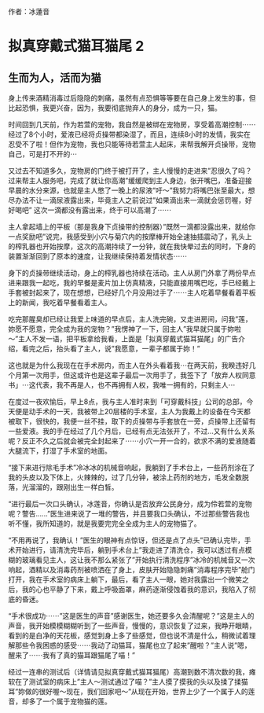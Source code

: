 作者：冰蓮音

# 拟真穿戴式猫耳猫尾 2
## 生而为人，活而为猫
身上传来酒精消毒过后隐隐的刺痛，虽然有点恐惧等等要在自己身上发生的事，但比起恐惧，我更兴奋，因为，我要彻底抛弃人的身分，成为一只，猫。

时间回到几天前，作为若萱的宠物，我自然是被绑在宠物房，享受着高潮控制⋯⋯经过了8个小时，爱液已经将贞操带都染湿了，而且，连续8小时的发情，我实在忍受不了啦！但作为宠物，我也只能等待若萱主人起床，来帮我解开贞操带，宠物自己，可是打不开的⋯

又过去不知道多久，宠物房的门终于被打开了，主人慢慢的走进来”忍很久了吗？过来帮主人服务吧，完成了就让你高潮”缓缓爬到主人身边，张开嘴巴，准备迎接早晨的水分来源，也就是主人憋了一晚上的尿液”吁～”我努力将嘴巴张至最大，想尽办法不让一滴尿液露出来，毕竟主人之前说过”如果滴出来一滴就会惩罚喔，好好喝吧” 这次一滴都没有露出来，终于可以高潮了⋯⋯

主人拿起墙上的平板（那是我身下贞操带的控制器）”既然一滴都没露出来，就给你一点奖励吧”说完，我感受到小穴与菊穴内的按摩棒开始全速抽插震动了，乳头上的榨乳器也开始按摩，这次的高潮持续了一分钟，就在我快晕过去的同时，下身的装置渐渐回到了原本的速度，让我继续保持着发情状态⋯⋯

身下的贞操带继续活动，身上的榨乳器也持续在活动。主人从房门外拿了两份早点进来跟我一起吃，我的早餐是麦片加上仿真精液，只能直接用嘴巴吃，手已经戴上手套被封起来了，现在想想，已经好几个月没用过手了⋯⋯主人吃着早餐看着平板上的新闻，我吃着早餐看着主人。

吃完那腥臭却已经让我爱上味道的早点后，主人洗完碗，又走进房间，问我”莲，妳愿不愿意，完全成为我的宠物？”我愣神了一下，回主人”我早就只属于妳啦～”主人不发一语，把平板拿给我看，上面是「拟真穿戴式猫耳猫尾」的广告介绍，看完之后，抬头看了主人，说”我愿意，一辈子都属于妳！”

这也就是为什么我现在在手术房内，而主人在外头看着我⋯在两天前，我睽违好几个月第一次用手，但这或许也是这辈子最后一次用手了，我签下了「放弃人权同意书」⋯这代表，我不再是人，也不再拥有人权，我唯一拥有的，只剩主人⋯

在度过一夜欢愉后，早上8点，我与主人准时来到「可穿戴科技」公司的总部，今天便是动手术的一天，我被带上20层楼的手术室，主人为我戴上的设备在今天都被取下，很快的，我便一丝不挂，取下的贞操带与手套放在一旁，贞操带上还留有一些爱液。我的手在经过了几个月后，已经有点无法张开了，不过...又有什么关系呢？反正不久之后就会被完全封起来了⋯⋯小穴一开一合的，欲求不满的爱液随着大腿流下，打湿了手术室的地面。

“接下来进行除毛手术”冷冰冰的机械音响起，我躺到了手术台上，一些药剂涂在了我的头皮以及下体上，火辣辣的，过了几分钟，被涂上药剂的地方，毛发全数脱落，光溜溜的，跟刚出生一样白皙。

“进行最后一次口头确认，冰莲音，你确认是否放弃公民身分，成为伶若萱的宠物呢？警告......”医生进来说了一堆的警告，并且要我口头确认，不过那些警告我也听不懂，我所知道的，就是我要完完全全成为主人的宠物猫了。

“不用再说了，我确认！”医生的眼神有点惊讶，但还是点了点头”已确认完毕，手术开始进行，请清洗完毕后，躺到手术台上”我走进了清洗仓，我可以透过有点模糊的玻璃看见主人，这让我不那么紧张了”开始执行清洗程序”冰冷的机械音又一次响起，酒精以及消毒药剂被喷洒在了身上，皮肤开始隐隐刺痛”消毒程序完毕”舱门打开，我在手术室的病床上躺下，最后，看了主人一眼，她对我露出一个微笑之后，我的心也平静了下来，戴上呼吸面罩，麻药逐渐侵蚀着我的意识，我陷入了彻底的昏迷。

“手术很成功⋯⋯”这是医生的声音”感谢医生，她还要多久会清醒呢？”这是主人的声音，我开始模模糊糊听到了一些声音，慢慢的，意识恢复了过来，我睁开眼睛，看到的是白净的天花板，感觉到身上多了些感觉，但也说不清是什么，稍微试着理解那些令我困惑的感受⋯⋯我动了动猫耳，猫尾也立了起来”醒啦？”主人说”嗯，醒来了⋯⋯我有了真的猫耳跟猫尾了喵！”

经过一连串的测试后（详情请见拟真穿戴式猫耳猫尾）高潮到数不清次数的我，瘫软在了测试室的病床上”主人～测试通过了喵？”主人摸了摸我的头以及揉了揉猫耳”妳做的很好喔～现在，我们回家吧～”从现在开始，世界上少了一个属于人的莲音，却多了一个属于宠物猫的莲。
